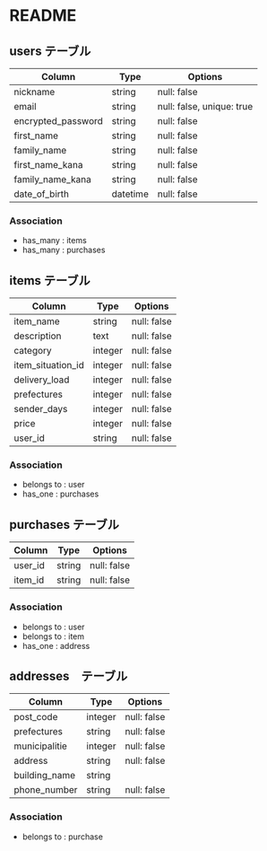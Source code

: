 # README

## users テーブル

| Column             | Type     | Options                  |
| ------------------ | -------- | ------------------------ |
| nickname           | string   | null: false              |
| email              | string   | null: false, unique: true|
| encrypted_password | string   | null: false              |
| first_name         | string   | null: false              |
| family_name        | string   | null: false              |
| first_name_kana    | string   | null: false              |
| family_name_kana   | string   | null: false              |
| date_of_birth      | datetime | null: false              |

### Association
- has_many : items
- has_many : purchases


## items テーブル

| Column             | Type     | Options                  |
| ------------------ | -------- | ------------------------ |
| item_name          | string   | null: false              |
| description        | text     | null: false              |
| category           | integer  | null: false              |
| item_situation_id  | integer  | null: false              |
| delivery_load      | integer  | null: false              |
| prefectures        | integer  | null: false              |
| sender_days        | integer  | null: false              |
| price              | integer  | null: false              |
| user_id            | string   | null: false              |

### Association
- belongs to : user
- has_one : purchases


## purchases テーブル

| Column             | Type     | Options                  |
| ------------------ | -------- | ------------------------ |
| user_id            | string   | null: false              |
| item_id            | string   | null: false              |

### Association
- belongs to : user
- belongs to : item
- has_one : address


## addresses　テーブル

| Column             | Type     | Options                  |
| ------------------ | -------- | ------------------------ |
| post_code          | integer  | null: false              |
| prefectures        | string   | null: false              |
| municipalitie      | integer  | null: false              |
| address            | string   | null: false              |
| building_name      | string   |                          |
| phone_number       | string   | null: false              |


### Association
- belongs to : purchase
